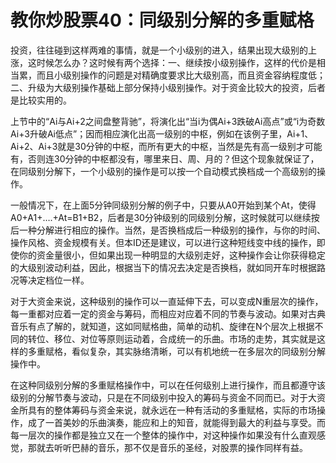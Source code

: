 教你炒股票40：同级别分解的多重赋格
====

			

投资，往往碰到这样两难的事情，就是一个小级别的进入，结果出现大级别的上涨，这时候怎么办？这时候有两个选择：一、继续按小级别操作，这样的代价是相当累，而且小级别操作的问题是对精确度要求比大级别高，而且资金容纳程度低；二、升级为大级别操作基础上部分保持小级别操作。对于资金比较大的投资，后者是比较实用的。

上节中的“Ai与Ai+2之间盘整背驰”，将演化出“当i为偶Ai+3跌破Ai高点”或“i为奇数Ai+3升破Ai低点”；因而相应演化出高一级别的中枢，例如在该例子里，Ai+1、Ai+2、Ai+3就是30分钟的中枢，而所有更大的中枢，当然是先有高一级别才可能有，否则连30分钟的中枢都没有，哪里来日、周、月的？但这个现象就保证了，在同级别分解下，一个小级别的操作是可以按一个自动模式换档成一个高级别的操作。

一般情况下，在上面5分钟同级别分解的例子中，只要从A0开始到某个At，使得A0+A1+….+At=B1+B2，后者是30分钟级别的同级别分解，这时候就可以继续按后一种分解进行相应的操作。当然，是否换档成后一种级别的操作，与你的时间、操作风格、资金规模有关。但本ID还是建议，可以进行这种短线变中线的操作，即使你的资金量很小，但如果出现一种明显的大级别走好，这种操作会让你获得稳定的大级别波动利益，因此，根据当下的情况去决定是否换档，就如同开车时根据路况等决定档位一样。

对于大资金来说，这种级别的操作可以一直延伸下去，可以变成N重层次的操作，每一重都对应着一定的资金与筹码，而相应对应着不同的节奏与波动。如果对古典音乐有点了解的，就知道，这如同赋格曲，简单的动机、旋律在N个层次上根据不同的转位、移位、对位等原则运动着，合成统一的乐曲。市场的走势，其实就是这样的多重赋格，看似复杂，其实脉络清晰，可以有机地统一在多层次的同级别分解操作中。

在这种同级别分解的多重赋格操作中，可以在任何级别上进行操作，而且都遵守该级别的分解节奏与波动，只是在不同级别中投入的筹码与资金不同而已。对于大资金所具有的整体筹码与资金来说，就永远在一种有活动的多重赋格，实际的市场操作，成了一首美妙的乐曲演奏，能应和上的知音，就能得到最大的利益与享受。而每一层次的操作都是独立又在一个整体的操作中，对这种操作如果没有什么直观感觉，那就去听听巴赫的音乐，那不仅是音乐的圣经，对股票的操作同样有益。
